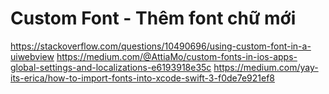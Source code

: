 # Custom Font - Thêm font chữ mới

<https://stackoverflow.com/questions/10490696/using-custom-font-in-a-uiwebview>
<https://medium.com/@AttiaMo/custom-fonts-in-ios-apps-global-settings-and-localizations-e6193918e35c>
<https://medium.com/yay-its-erica/how-to-import-fonts-into-xcode-swift-3-f0de7e921ef8>
